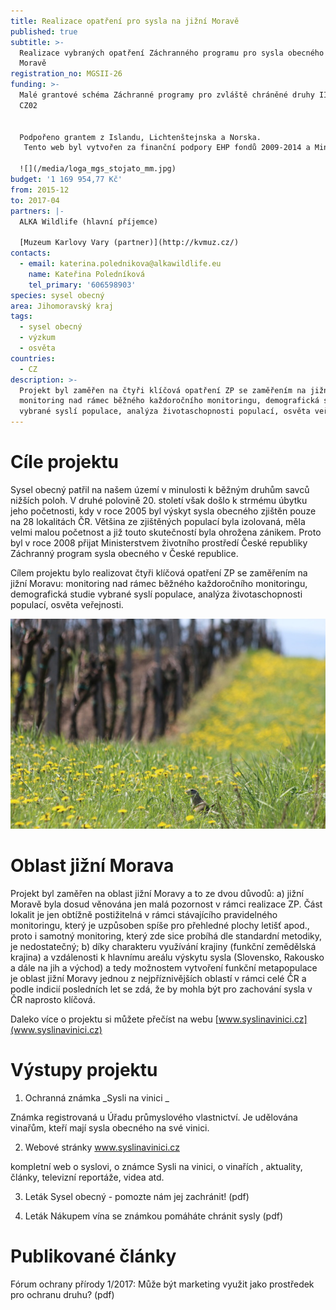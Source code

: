 ```yaml
---
title: Realizace opatření pro sysla na jižní Moravě
published: true
subtitle: >-
  Realizace vybraných opatření Záchranného programu pro sysla obecného na jižní
  Moravě
registration_no: MGSII-26
funding: >-
  Malé grantové schéma Záchranné programy pro zvláště chráněné druhy II Programu
  CZ02


  Podpořeno grantem z Islandu, Lichtenštejnska a Norska.
   Tento web byl vytvořen za finanční podpory EHP fondů 2009-2014 a Ministerstva životního prostředí. Za jeho obsah je výhradně odpovědná ALKA Wildlife,o.p.s. a nelze jej v žádném případě považovat za názor donora nebo Ministerstva životního prostředí.

  ![](/media/loga_mgs_stojato_mm.jpg)
budget: '1 169 954,77 Kč'
from: 2015-12
to: 2017-04
partners: |-
  ALKA Wildlife (hlavní příjemce)

  [Muzeum Karlovy Vary (partner)](http://kvmuz.cz/)
contacts:
  - email: katerina.polednikova@alkawildlife.eu
    name: Kateřina Poledníková
    tel_primary: '606598903'
species: sysel obecný
area: Jihomoravský kraj
tags:
  - sysel obecný
  - výzkum
  - osvěta
countries:
  - CZ
description: >-
  Projekt byl zaměřen na čtyři klíčová opatření ZP se zaměřením na jižní Moravu:
  monitoring nad rámec běžného každoročního monitoringu, demografická studie
  vybrané syslí populace, analýza životaschopnosti populací, osvěta veřejnosti.
---
```

# Cíle projektu

Sysel obecný patřil na našem území v minulosti k běžným druhům savců nižších poloh. V druhé polovině 20. století však došlo k strmému úbytku jeho početnosti, kdy v roce 2005 byl výskyt sysla obecného zjištěn pouze na 28 lokalitách ČR. Většina ze zjištěných populací byla izolovaná, měla velmi malou početnost a již touto skutečností byla ohrožena zánikem. Proto byl v roce 2008 přijat Ministerstvem životního prostředí České republiky Záchranný program sysla obecného v České republice. 

Cílem projektu bylo realizovat čtyři klíčová opatření ZP se zaměřením na jižní Moravu: monitoring nad rámec běžného každoročního monitoringu, demografická studie vybrané syslí populace, analýza životaschopnosti populací, osvěta veřejnosti.

![sysel ve vinici](/media/img_1168.jpg "sysel ve vinici")

# Oblast jižní Morava

Projekt byl zaměřen na oblast jižní Moravy a to ze dvou důvodů: a) jižní Moravě byla dosud věnována jen malá pozornost v rámci realizace ZP. Část lokalit je jen obtížně postižitelná v rámci stávajícího pravidelného monitoringu, který je uzpůsoben spíše pro přehledné plochy letišť apod., proto i samotný monitoring, který zde sice probíhá dle standardní metodiky, je nedostatečný; b) díky charakteru využívání krajiny (funkční zemědělská krajina) a vzdálenosti k hlavnímu areálu výskytu sysla (Slovensko, Rakousko a dále na jih a východ) a tedy možnostem vytvoření funkční metapopulace je oblast jižní Moravy jednou z nejpříznivějších oblastí v rámci celé ČR a podle indicií posledních let se zdá, že by mohla být pro zachování sysla v ČR naprosto klíčová.

Daleko více o projektu si můžete přečíst na webu [www.syslinavinici.cz](www.syslinavinici.cz)



# Výstupy projektu

1) Ochranná známka _Sysli na vinici
_

Známka registrovaná u Úřadu průmyslového vlastnictví. Je udělována vinařům, kteří mají sysla obecného na své vinici.

2) Webové stránky [www.syslinavinici.cz ](www.syslinavinici.cz)

kompletní web o syslovi, o známce Sysli na vinici, o vinařích
, aktuality, články, televizní reportáže, videa atd. 


3) Leták Sysel obecný - pomozte nám jej zachránit! (pdf)

4) Leták Nákupem vína se známkou pomáháte chránit sysly (pdf)



# Publikované články

Fórum ochrany přírody 1/2017: Může být marketing využit jako prostředek pro ochranu druhu? (pdf)
